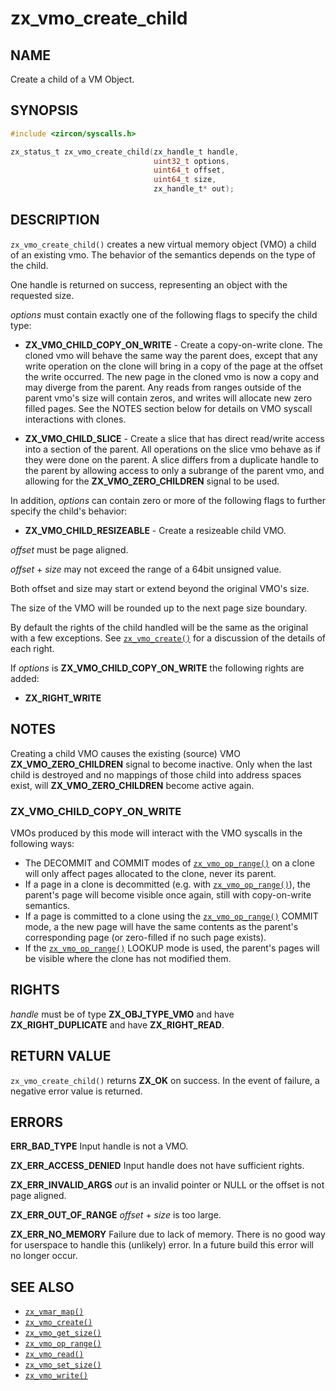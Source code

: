 # zx_vmo_create_child

## NAME

<!-- Updated by update-docs-from-abigen, do not edit. -->

Create a child of a VM Object.

## SYNOPSIS

<!-- Updated by update-docs-from-abigen, do not edit. -->

```c
#include <zircon/syscalls.h>

zx_status_t zx_vmo_create_child(zx_handle_t handle,
                                uint32_t options,
                                uint64_t offset,
                                uint64_t size,
                                zx_handle_t* out);
```

## DESCRIPTION

`zx_vmo_create_child()` creates a new virtual memory object (VMO) a child of
an existing vmo. The behavior of the semantics depends on the type of the child.

One handle is returned on success, representing an object with the requested
size.

*options* must contain exactly one of the following flags to specify the
child type:

- **ZX_VMO_CHILD_COPY_ON_WRITE** - Create a copy-on-write clone. The cloned vmo will
behave the same way the parent does, except that any write operation on the clone
will bring in a copy of the page at the offset the write occurred. The new page in
the cloned vmo is now a copy and may diverge from the parent. Any reads from
ranges outside of the parent vmo's size will contain zeros, and writes will
allocate new zero filled pages.  See the NOTES section below for details on
VMO syscall interactions with clones.

- **ZX_VMO_CHILD_SLICE** - Create a slice that has direct read/write access into
a section of the parent. All operations on the slice vmo behave as if they were
done on the parent. A slice differs from a duplicate handle to the parent by allowing
access to only a subrange of the parent vmo, and allowing for the
**ZX_VMO_ZERO_CHILDREN** signal to be used.


In addition, *options* can contain zero or more of the following flags to
further specify the child's behavior:

- **ZX_VMO_CHILD_RESIZEABLE** - Create a resizeable child VMO.

*offset* must be page aligned.

*offset* + *size* may not exceed the range of a 64bit unsigned value.

Both offset and size may start or extend beyond the original VMO's size.

The size of the VMO will be rounded up to the next page size boundary.

By default the rights of the child handled will be the same as the
original with a few exceptions. See [`zx_vmo_create()`] for a
discussion of the details of each right.

If *options* is **ZX_VMO_CHILD_COPY_ON_WRITE** the following rights are added:

- **ZX_RIGHT_WRITE**

## NOTES

Creating a child VMO causes the existing (source) VMO **ZX_VMO_ZERO_CHILDREN** signal
to become inactive. Only when the last child is destroyed and no mappings
of those child into address spaces exist, will **ZX_VMO_ZERO_CHILDREN** become
active again.

### ZX_VMO_CHILD_COPY_ON_WRITE

VMOs produced by this mode will interact with the VMO syscalls in the following
ways:

- The DECOMMIT and COMMIT modes of [`zx_vmo_op_range()`] on a clone will only affect pages
  allocated to the clone, never its parent.
- If a page in a clone is decommitted (e.g. with [`zx_vmo_op_range()`]), the parent's page will
  become visible once again, still with copy-on-write semantics.
- If a page is committed to a clone using the [`zx_vmo_op_range()`] COMMIT mode, a
  the new page will have the same contents as the parent's corresponding page
  (or zero-filled if no such page exists).
- If the [`zx_vmo_op_range()`] LOOKUP mode is used, the parent's pages will be visible
  where the clone has not modified them.

## RIGHTS

<!-- Updated by update-docs-from-abigen, do not edit. -->

*handle* must be of type **ZX_OBJ_TYPE_VMO** and have **ZX_RIGHT_DUPLICATE** and have **ZX_RIGHT_READ**.

## RETURN VALUE

`zx_vmo_create_child()` returns **ZX_OK** on success. In the event
of failure, a negative error value is returned.

## ERRORS

**ERR_BAD_TYPE**  Input handle is not a VMO.

**ZX_ERR_ACCESS_DENIED**  Input handle does not have sufficient rights.

**ZX_ERR_INVALID_ARGS**  *out* is an invalid pointer or NULL
or the offset is not page aligned.

**ZX_ERR_OUT_OF_RANGE**  *offset* + *size* is too large.

**ZX_ERR_NO_MEMORY**  Failure due to lack of memory.
There is no good way for userspace to handle this (unlikely) error.
In a future build this error will no longer occur.

## SEE ALSO

 - [`zx_vmar_map()`]
 - [`zx_vmo_create()`]
 - [`zx_vmo_get_size()`]
 - [`zx_vmo_op_range()`]
 - [`zx_vmo_read()`]
 - [`zx_vmo_set_size()`]
 - [`zx_vmo_write()`]

<!-- References updated by update-docs-from-abigen, do not edit. -->

[`zx_vmar_map()`]: vmar_map.md
[`zx_vmo_create()`]: vmo_create.md
[`zx_vmo_get_size()`]: vmo_get_size.md
[`zx_vmo_op_range()`]: vmo_op_range.md
[`zx_vmo_read()`]: vmo_read.md
[`zx_vmo_set_size()`]: vmo_set_size.md
[`zx_vmo_write()`]: vmo_write.md
